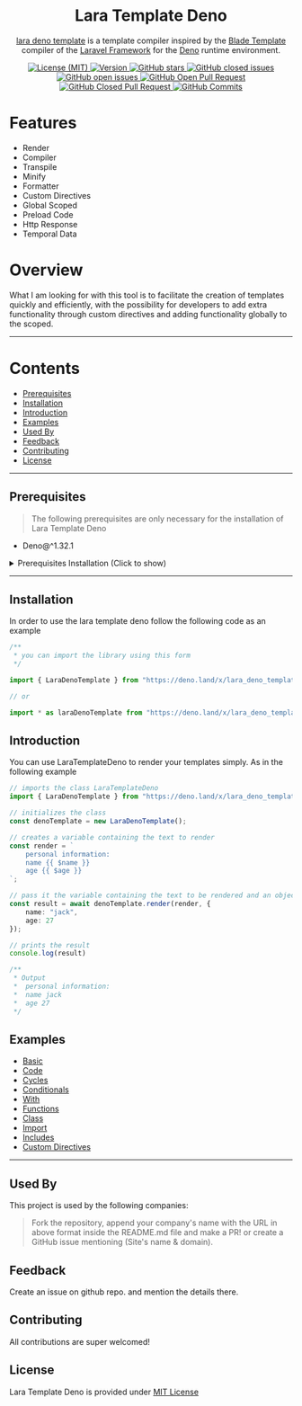 <h1 align="center">
Lara Template Deno
</h1>

<p align="center">
<a href="https://deno.land/x/lara_template_deno">lara deno template</a> is a template compiler inspired by the <a href="https://laravel.com/docs/10.x/blade" target="_blank">Blade Template</a> compiler of the <a href="https://laravel.com" target="_blank">Laravel Framework</a> for the <a href="https://deno.land" target="_blank">Deno</a> runtime environment.
</p>

<p align="center">
	<a href="https://github.com/JackBello/lara-template-deno/blob/master/LICENSE">
		<img src="https://img.shields.io/github/license/JackBello/lara-template-deno?style=for-the-badge&logo=github" alt="License (MIT)" />
	</a>
	<a href="#installation">
		<img src="https://img.shields.io/github/v/tag/JackBello/lara-template-deno?style=for-the-badge&logo=github" alt="Version" />
	</a>
	<a href="#">
		<img alt="GitHub stars" src="https://img.shields.io/github/stars/JackBello/lara-template-deno?style=for-the-badge&logo=github" />
	</a>
	<a href="https://github.com/JackBello/lara-template-deno/issues?q=is%3Aissue+is%3Aclosed">
		<img alt="GitHub closed issues" src="https://img.shields.io/github/issues-closed-raw/JackBello/lara-template-deno?style=for-the-badge&logo=github" />
	</a>
	<a href="https://github.com/JackBello/lara-template-deno/issues">
		<img alt="GitHub open issues" src="https://img.shields.io/github/issues-raw/JackBello/lara-template-deno?style=for-the-badge&color=red&logo=github" />
	</a>
    <a href="https://github.com/JackBello/lara-template-deno/pulls?q=is%3Aopen+is%3Apr">
        <img alt="GitHub Open Pull Request" src="https://img.shields.io/github/issues-pr-raw/JackBello/lara-template-deno?style=for-the-badge&logo=github">
    </a>
    <a href="https://github.com/JackBello/lara-template-deno/pulls?q=is%3Apr+is%3Aclosed">
        <img src="https://img.shields.io/github/issues-pr-closed-raw/JackBello/lara-template-deno?style=for-the-badge&logo=github" alt="GitHub Closed Pull Request"/>
    </a>
    <a href="https://github.com/JackBello/lara-template-deno/commits/master">
        <img src="https://img.shields.io/github/last-commit/JackBello/lara-template-deno?color=%2357d3af&style=for-the-badge&logo=github"alt="GitHub Commits"/>
    </a>
</p>

<p align="center">

</p>

# Features

- Render
- Compiler
- Transpile
- Minify
- Formatter
- Custom Directives
- Global Scoped
- Preload Code
- Http Response
- Temporal Data

# Overview

What I am looking for with this tool is to facilitate the creation of templates quickly and efficiently, with the possibility for developers to add extra functionality through custom directives and adding functionality globally to the scoped.

<hr />

# Contents
- [Prerequisites](#prerequisites)
- [Installation](#installation)
- [Introduction](#introduction)
- [Examples](#examples)
- [Used By](#used-by)
- [Feedback](#feedback)
- [Contributing](#contributing)
- [License](#license)

<hr />

## Prerequisites

> The following prerequisites are only necessary for the installation of Lara Template Deno

- Deno@^1.32.1

<details>
  <summary>Prerequisites Installation (Click to show)</summary>

- to install deno you need to follow the steps in the following link <a href="https://deno.land/manual@v1.32.1/getting_started/installation">Deno Install</a>.
</details>


<hr />

## Installation

In order to use the lara template deno follow the following code as an example

```ts
/**
 * you can import the library using this form
 */

import { LaraDenoTemplate } from "https://deno.land/x/lara_deno_template/mod.ts"

// or

import * as laraDenoTemplate from "https://deno.land/x/lara_deno_template/mod.ts";

```

## Introduction

You can use LaraTemplateDeno to render your templates simply. As in the following example

```ts
// imports the class LaraTemplateDeno
import { LaraDenoTemplate } from "https://deno.land/x/lara_deno_template/mod.ts"

// initializes the class
const denoTemplate = new LaraDenoTemplate();

// creates a variable containing the text to render
const render = `
    personal information:
    name {{ $name }}
    age {{ $age }}
`;

// pass it the variable containing the text to be rendered and an object with the properties and methods to be interpreted in the template
const result = await denoTemplate.render(render, {
    name: "jack",
    age: 27
});

// prints the result
console.log(result)

/**
 * Output
 *  personal information:
 *  name jack
 *  age 27
 */
```

## Examples
- [Basic](https://deno.land/x/lara_deno_template@v1.0.0/examples/basic.deno?source)
- [Code](https://deno.land/x/lara_deno_template@v1.0.0/examples/code.deno?source)
- [Cycles](https://deno.land/x/lara_deno_template@v1.0.0/examples/cycles.deno?source)
- [Conditionals](https://deno.land/x/lara_deno_template@v1.0.0/examples/conditionals.deno?source)
- [With](https://deno.land/x/lara_deno_template@v1.0.0/examples/with.deno?source)
- [Functions](https://deno.land/x/lara_deno_template@v1.0.0/examples/functions.deno?source)
- [Class](https://deno.land/x/lara_deno_template@v1.0.0/examples/class.deno?source)
- [Import](https://deno.land/x/lara_deno_template@v1.0.0/examples/import.deno?source)
- [Includes](https://deno.land/x/lara_deno_template@v1.0.0/examples/includes.deno?source)
- [Custom Directives](https://deno.land/x/lara_deno_template@v1.0.0/examples/custom_directives.deno?source)

<hr />

## Used By

This project is used by the following companies:

> Fork the repository, append your company's name with the URL in above format inside the README.md file and make a PR! or create a GitHub issue mentioning (Site's name & domain).

## Feedback

Create an issue on github repo. and mention the details there.

## Contributing

All contributions are super welcomed!

## License

Lara Template Deno is provided under [MIT License](https://opensource.org/licenses/MIT)